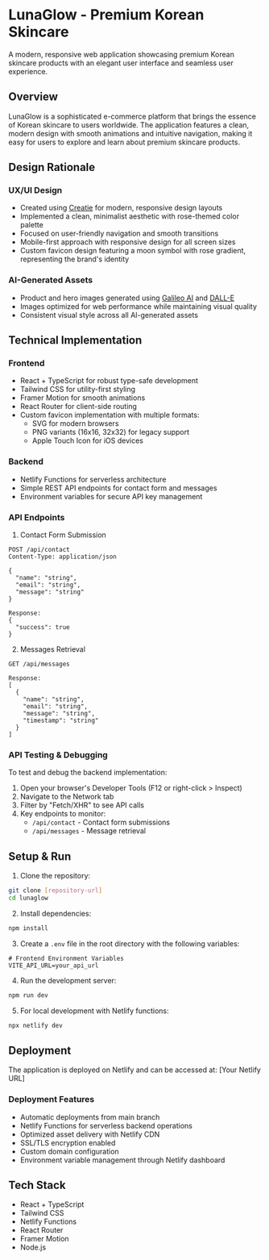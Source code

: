 # LunaGlow - Premium Korean Skincare

A modern, responsive web application showcasing premium Korean skincare products with an elegant user interface and seamless user experience.

## Overview

LunaGlow is a sophisticated e-commerce platform that brings the essence of Korean skincare to users worldwide. The application features a clean, modern design with smooth animations and intuitive navigation, making it easy for users to explore and learn about premium skincare products.

## Design Rationale

### UX/UI Design
- Created using [Creatie](https://creatie.com) for modern, responsive design layouts
- Implemented a clean, minimalist aesthetic with rose-themed color palette
- Focused on user-friendly navigation and smooth transitions
- Mobile-first approach with responsive design for all screen sizes
- Custom favicon design featuring a moon symbol with rose gradient, representing the brand's identity

### AI-Generated Assets
- Product and hero images generated using [Galileo AI](https://galileo.ai) and [DALL-E](https://openai.com/dall-e-2)
- Images optimized for web performance while maintaining visual quality
- Consistent visual style across all AI-generated assets

## Technical Implementation

### Frontend
- React + TypeScript for robust type-safe development
- Tailwind CSS for utility-first styling
- Framer Motion for smooth animations
- React Router for client-side routing
- Custom favicon implementation with multiple formats:
  - SVG for modern browsers
  - PNG variants (16x16, 32x32) for legacy support
  - Apple Touch Icon for iOS devices

### Backend
- Netlify Functions for serverless architecture
- Simple REST API endpoints for contact form and messages
- Environment variables for secure API key management

### API Endpoints

1. Contact Form Submission
```http
POST /api/contact
Content-Type: application/json

{
  "name": "string",
  "email": "string",
  "message": "string"
}

Response:
{
  "success": true
}
```

2. Messages Retrieval
```http
GET /api/messages

Response:
[
  {
    "name": "string",
    "email": "string",
    "message": "string",
    "timestamp": "string"
  }
]
```

### API Testing & Debugging
To test and debug the backend implementation:

1. Open your browser's Developer Tools (F12 or right-click > Inspect)
2. Navigate to the Network tab
3. Filter by "Fetch/XHR" to see API calls
4. Key endpoints to monitor:
   - `/api/contact` - Contact form submissions
   - `/api/messages` - Message retrieval

## Setup & Run

1. Clone the repository:
```bash
git clone [repository-url]
cd lunaglow
```

2. Install dependencies:
```bash
npm install
```

3. Create a `.env` file in the root directory with the following variables:
```env
# Frontend Environment Variables
VITE_API_URL=your_api_url
```

4. Run the development server:
```bash
npm run dev
```

5. For local development with Netlify functions:
```bash
npx netlify dev
```

## Deployment

The application is deployed on Netlify and can be accessed at:
[Your Netlify URL]

### Deployment Features
- Automatic deployments from main branch
- Netlify Functions for serverless backend operations
- Optimized asset delivery with Netlify CDN
- SSL/TLS encryption enabled
- Custom domain configuration
- Environment variable management through Netlify dashboard

## Tech Stack

- React + TypeScript
- Tailwind CSS
- Netlify Functions
- React Router
- Framer Motion
- Node.js

